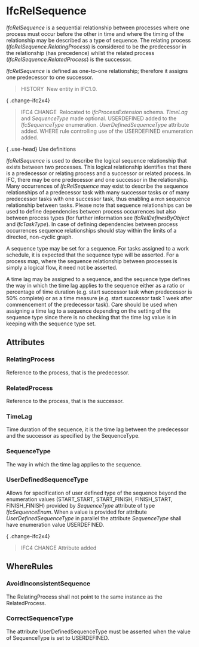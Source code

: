 # IfcRelSequence

_IfcRelSequence_ is a sequential relationship between processes where one process must occur before the other in time and where the timing of the relationship may be described as a type of sequence. The relating process (_IfcRelSequence.RelatingProcess_) is considered to be the predecessor in the relationship (has precedence) whilst the related process (_IfcRelSequence.RelatedProcess_) is the successor.

_IfcRelSequence_ is defined as one-to-one relationship; therefore it assigns one predecessor to one successor.

> HISTORY&nbsp; New entity in IFC1.0.

{ .change-ifc2x4}
> IFC4 CHANGE&nbsp; Relocated to _IfcProcessExtension_ schema. _TimeLag_ and _SequenceType_ made optional. USERDEFINED added to the _IfcSequenceType_ enumeration. _UserDefinedSequenceType_ attribute added. WHERE rule controlling use of the USERDEFINED enumeration added.

{ .use-head}
Use definitions

_IfcRelSequence_ is used to describe the logical sequence relationship that exists between two processes. This logical relationship identifies that there is a predecessor or relating process and a successor or related process. In IFC, there may be one predecessor and one successor in the relationship. Many occurrences of _IfcRelSequence_ may exist to describe the sequence relationships of a predecessor task with many successor tasks or of many predecessor tasks with one successor task, thus enabling a m:n sequence relationship between tasks. Please note that sequence relationships can be used to define dependencies between process occurrences but also between process types (for further information see _IfcRelDefinesByObject_ and _IfcTaskType_). In case of defining dependencies between process occurrences sequence relationships should stay within the limits of a directed, non-cyclic graph.

A sequence type may be set for a sequence. For tasks assigned to a work schedule, it is expected that the sequence type will be asserted. For a process map, where the sequence relationship between processes is simply a logical flow, it need not be asserted.

A time lag may be assigned to a sequence, and the sequence type defines the way in which the time lag applies to the sequence either as a ratio or percentage of time duration (e.g. start successor task when predecessor is 50% complete) or as a time measure (e.g. start successor task 1 week after commencement of the predecessor task). Care should be used when assigning a time lag to a sequence depending on the setting of the sequence type since there is no checking that the time lag value is in keeping with the sequence type set.

## Attributes

### RelatingProcess
Reference to the process, that is the predecessor.

### RelatedProcess
Reference to the process, that is the successor.

### TimeLag
Time duration of the sequence, it is the time lag between the
    predecessor and the successor as specified by the
    SequenceType.

### SequenceType
The way in which the time lag applies to the sequence.

### UserDefinedSequenceType
Allows for specification of user defined type of the sequence
    beyond the enumeration values (START_START, START_FINISH,
    FINISH_START, FINISH_FINISH) provided by _SequenceType_
    attribute of type _IfcSequenceEnum_. When a value is
    provided for attribute _UserDefinedSequenceType_ in
    parallel the attribute _SequenceType_ shall have
    enumeration value USERDEFINED.
    
{ .change-ifc2x4}
> IFC4 CHANGE Attribute added

## WhereRules

### AvoidInconsistentSequence
The RelatingProcess shall not point to the same instance as the RelatedProcess.

### CorrectSequenceType
The attribute UserDefinedSequenceType must be asserted when the value of SequenceType is set to USERDEFINED.
